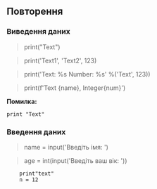## Повторення

### Виведення даних

> print("Text")

> print('Text1', 'Text2', 123)

> print('Text: %s Number: %s' %('Text', 123))

> print(f'Text {name}, Integer{num}')

__Помилка:__

`print "Text"`


### Введення даних

> name = input('Введіть імя: ')

> age = int(input('Введіть ваш вік: '))

```Explictit 
    print"text"
    n = 12

```

